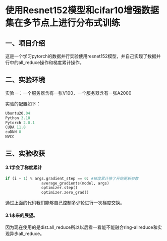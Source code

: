 # 使用Resnet152模型和cifar10增强数据集在多节点上进行分布式训练



## 一、项目介绍

这是一个学习pytorch的数据并行实验使用resnet152模型，并自己实现了数据并行中的all_reduce操作和梯度累计操作。

## 二、实验环境

实验一：一个服务器含有一张V100，一个服务器含有一张A2000

实验的配置如下：

```python
Ubuntu20.04
Python 3.10
Pytorch 2.0.1
CUDA 11.8
cuDNN 8
NVCC
```

## 三、实验收获

#### 3.1学会了梯度累计

```python
if (i + 1) % args.gradient_step == 0: #梯度累计够了开始更新参数
                average_gradients(model, args)
                optimizer.step()
                optimizer.zero_grad()
```

通过上面的代码我们能够自己控制多少轮进行一次梯度交换。

#### 3.1未来的展望。

因为现在使用的是dist.all_reduce所以以后看一看能不能融合ring-allreduce和实现异步all_reduce。
